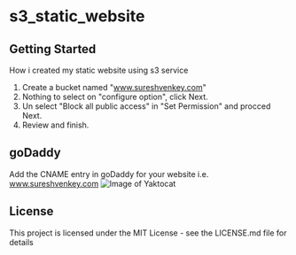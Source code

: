 # s3_static_website
## Getting Started
How i created my static website using s3 service  
1. Create a bucket named "www.sureshvenkey.com"  
2. Nothing to select on "configure option", click Next.    
3. Un select "Block all public access" in "Set Permission"  and procced Next.  
4. Review and finish.

## goDaddy 
Add the CNAME entry in goDaddy for your website i.e. www.sureshvenkey.com
![Image of Yaktocat](https://https://github.com/sureshvenkey/s3_static_website/blob/master/s3_setting_in_dodaddy.PNG)

## License
This project is licensed under the MIT License - see the LICENSE.md file for details
